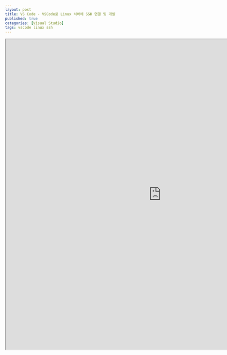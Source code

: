 ```yaml
---
layout: post
title: VS Code - VSCode로 Linux 서버에 SSH 연결 및 개발
published: true
categories: [Visual Studio]
tags: vscode linux ssh
---
```

<iframe width="1024" height="1024" src="https://docs.google.com/document/d/e/2PACX-1vRPsrdKWRjKkxTptY7YtUr2m9Qnn_g8AW9MkvBxDsqN6WwBKFMbqFMSTHaGErxptZHU5z1_Lam_02WO/pub?embedded=true"></iframe>  
  

